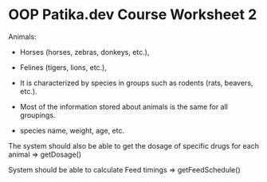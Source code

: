 # OOP Patika.dev Course Worksheet 2
Animals:

- Horses (horses, zebras, donkeys, etc.),

- Felines (tigers, lions, etc.),

- It is characterized by species in groups such as rodents (rats, beavers, etc.).

- Most of the information stored about animals is the same for all groupings.

- species name, weight, age, etc.


The system should also be able to get the dosage of specific drugs for each animal => getDosage()

System should be able to calculate Feed timings => getFeedSchedule()

